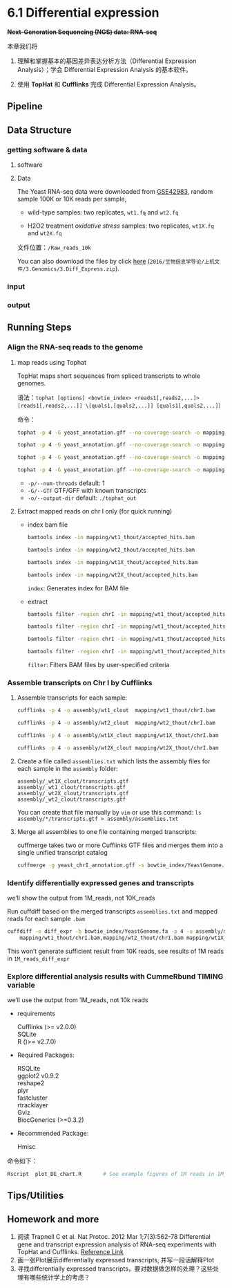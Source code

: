 # 6.1 Differential expression

~~**Next-Generation Sequencing (NGS) data: RNA-seq**~~

本章我们将

1. 理解和掌握基本的基因差异表达分析方法（Differential Expression Analysis）；学会 Differential Expression Analysis 的基本软件。

2. 使用 **TopHat** 和 **Cufflinks** 完成 Differential Expression Analysis。


## Pipeline


## Data Structure

### getting software & data

1. software

1. Data

   The Yeast RNA-seq data were downloaded from [GSE42983](https://www.ncbi.nlm.nih.gov/geo/query/acc.cgi?acc=GSE42983), random sample 100K or 10K reads per sample,
   
   - wild-type samples: two replicates, `wt1.fq` and `wt2.fq`
   
   - H2O2 treatment _oxidative stress_ samples: two replicates, `wt1X.fq` and `wt2X.fq`
   
   文件位置：`/Raw_reads_10k`
   
   You can also download the files by click [here](https://www.jianguoyun.com/p/DTCJc-gQ0NLuBRj9kQ4#) (`2016/生物信息学导论/上机文件/3.Genomics/3.Diff_Express.zip`).

### input

### output

## Running Steps

### Align the RNA-seq reads to the genome

1. map reads using Tophat

   TopHat maps short sequences from spliced transcripts to whole genomes.
   
   语法：`tophat [options] <bowtie_index> <reads1[,reads2,...]> [reads1[,reads2,...]] \[quals1,[quals2,...]] [quals1[,quals2,...]］`
   
   命令：
   
   ```bash
   tophat -p 4 -G yeast_annotation.gff --no-coverage-search -o mapping/wt1_thout  bowtie_index/YeastGenome Raw_reads_10k/wt1.fq 
   
   tophat -p 4 -G yeast_annotation.gff --no-coverage-search -o mapping/wt2_thout  bowtie_index/YeastGenome Raw_reads_10k/wt2.fq 
   
   tophat -p 4 -G yeast_annotation.gff --no-coverage-search -o mapping/wt1X_thout bowtie_index/YeastGenome Raw_reads_10k/wt1X.fq 
   
   tophat -p 4 -G yeast_annotation.gff --no-coverage-search -o mapping/wt2X_thout bowtie_index/YeastGenome Raw_reads_10k/wt2X.fq 
   ```
   
   - `-p/--num-threads`  default: 1                     
   - `-G/--GTF`          GTF/GFF with known transcripts 
   - `-o/--output-dir`   default: `./tophat_out`          

   
2. Extract mapped reads on chr I only (for quick running)
   
   - index bam file
   
     ```bash     
     bamtools index -in mapping/wt1_thout/accepted_hits.bam 
     
     bamtools index -in mapping/wt2_thout/accepted_hits.bam 
     
     bamtools index -in mapping/wt1X_thout/accepted_hits.bam 
     
     bamtools index -in mapping/wt2X_thout/accepted_hits.bam
     ```
     
     `index`: Generates index for BAM file
     
   - extract
     
     ```bash
     bamtools filter -region chrI -in mapping/wt1_thout/accepted_hits.bam -out mapping/wt1_thout/chrI.bam
     
     bamtools filter -region chrI -in mapping/wt1_thout/accepted_hits.bam -out mapping/wt2_thout/chrI.bam
     
     bamtools filter -region chrI -in mapping/wt1_thout/accepted_hits.bam -out mapping/wt1X_thout/chrI.bam
     
     bamtools filter -region chrI -in mapping/wt1_thout/accepted_hits.bam -out mapping/wt2X_thout/chrI.bam
     ```
     
     `filter`: Filters BAM files by user-specified criteria

### Assemble transcripts on Chr I by Cufflinks

1. Assemble transcripts for each sample:
   
   ```bash
   cufflinks -p 4 -o assembly/wt1_clout  mapping/wt1_thout/chrI.bam 
   
   cufflinks -p 4 -o assembly/wt2_clout  mapping/wt2_thout/chrI.bam 
   
   cufflinks -p 4 -o assembly/wt1X_clout mapping/wt1X_thout/chrI.bam 
   
   cufflinks -p 4 -o assembly/wt2X_clout mapping/wt2X_thout/chrI.bam
   ```
   
2. Create a file called `assemblies.txt` which lists the assembly files for each sample in the `assembly` folder:
   
   ```
   assembly/_wt1X_clout/transcripts.gtf
   assembly/_wt1_clout/transcripts.gtf
   assembly/_wt2X_clout/transcripts.gtf   
   assembly/_wt2_clout/transcripts.gtf
   ```

   You can create that file manually by `vim` or use this command: `ls assembly/*/transcripts.gtf > assembly/assemblies.txt`

   
3. Merge all assemblies to one file containing merged transcripts:
   
   cuffmerge takes two or more Cufflinks GTF files and merges them into a single unified transcript catalog
   
   ```bash
   cuffmerge -g yeast_chrI_annotation.gff -s bowtie_index/YeastGenome.fa -p 4 -o assembly/merged assembly/assemblies.txt
   ```

### Identify differentially expressed genes and transcripts

we’ll show the output from 1M_reads, not 10K_reads

Run cuffdiff based on the merged transcripts `assemblies.txt` and mapped reads for each sample `.bam`

```bash
cuffdiff -o diff_expr -b bowtie_index/YeastGenome.fa -p 4 -u assembly/merged/merged.gtf \
    mapping/wt1_thout/chrI.bam,mapping/wt2_thout/chrI.bam mapping/wt1X_thout/chrI.bam,mapping/wt2X_thout/chrI.bam
```

This won’t generate sufficient result from 10K reads, see results of 1M reads in `1M_reads_diff_expr` 

### Explore differential analysis results with CummeRbund TIMING variable

we’ll use the output from 1M_reads, not 10k reads

- requirements

  Cufflinks (>= v2.0.0)  
  SQLite  
  R ()>= v2.7.0)

- Required Packages:

  RSQLite  
  ggplot2 v0.9.2  
  reshape2  
  plyr  
  fastcluster  
  rtracklayer  
  Gviz  
  BiocGenerics (>=0.3.2)  

- Recommended Package:

  Hmisc

命令如下：

```bash
Rscript  plot_DE_chart.R       # See example figures of 1M reads in 1M_reads_diff_expr
```

## Tips/Utilities

## Homework and more

1. 阅读 Trapnell C et al. Nat Protoc. 2012 Mar 1;7(3):562-78 Differential gene and transcript expression analysis of RNA-seq experiments with TopHat and Cufflinks. [Reference Link](http://www.ncbi.nlm.nih.gov/pubmed/22383036)
2. 画一张Plot展示differentially expressed transcripts, 并写一段话解释Plot
3. 寻找differentially expressed transcripts，要对数据做怎样的处理？这些处理有哪些统计学上的考虑？



